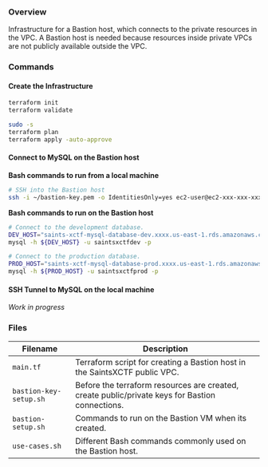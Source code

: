 ### Overview

Infrastructure for a Bastion host, which connects to the private resources in the VPC.  A Bastion host is needed because 
resources inside private VPCs are not publicly available outside the VPC.

### Commands

#### Create the Infrastructure

```bash
terraform init
terraform validate

sudo -s
terraform plan
terraform apply -auto-approve
```

#### Connect to MySQL on the Bastion host

**Bash commands to run from a local machine**

```bash
# SSH into the Bastion host
ssh -i ~/bastion-key.pem -o IdentitiesOnly=yes ec2-user@ec2-xxx-xxx-xxx-xxx.compute-1.amazonaws.com
```

**Bash commands to run on the Bastion host**

```bash
# Connect to the development database.
DEV_HOST="saints-xctf-mysql-database-dev.xxxx.us-east-1.rds.amazonaws.com"
mysql -h ${DEV_HOST} -u saintsxctfdev -p

# Connect to the production database.
PROD_HOST="saints-xctf-mysql-database-prod.xxxx.us-east-1.rds.amazonaws.com"
mysql -h ${PROD_HOST} -u saintsxctfprod -p
```

#### SSH Tunnel to MySQL on the local machine

*Work in progress*

### Files

| Filename                | Description                                                                                      |
|-------------------------|--------------------------------------------------------------------------------------------------|
| `main.tf`               | Terraform script for creating a Bastion host in the SaintsXCTF public VPC.                       |
| `bastion-key-setup.sh`  | Before the terraform resources are created, create public/private keys for Bastion connections.  |
| `bastion-setup.sh`      | Commands to run on the Bastion VM when its created.                                              |
| `use-cases.sh`          | Different Bash commands commonly used on the Bastion host.                                       |